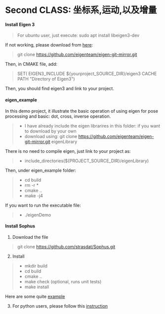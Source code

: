 # Second CLASS: 坐标系,运动,以及增量

#### Install Eigen 3
> For ubuntu user, just execute: sudo apt install libeigen3-dev

If not working, please download from [here](http://eigen.tuxfamily.org/index.php?title=Main_Page):

>git clone https://github.com/eigenteam/eigen-git-mirror.git

Then, in CMAKE file, add:

> SET( EIGEN3_INCLUDE ${yourproject_SOURCE_DIR}/eigen3 CACHE PATH "Directory of Eigen3")

Then, you should find eigen3 and link to your project.

#### eigen_example

In this demo project, it illustrate the basic operation of using eigen for pose processing and basic: dot, cross, inverse operation.

> - I have already include the eigen librarires in this folder: if you want to download by your own
> - download using: git clone https://github.com/eigenteam/eigen-git-mirror.git eigenLibrary

There is no need to compile eigen, just link to your project as: 
> - include_directories(${PROJECT_SOURCE_DIR}/eigenLibrary)

Then, under eigen_example folder:
> - cd build
> - rm -r *
> - cmake ..
> - make -j4

If you want to run the executable file:

> - ./eigenDemo

#### Install Sophus

1. Download the file
> git clone https://github.com/strasdat/Sophus.git

2. Install

> - mkdir build
> - cd build
> - cmake ..
> - make check (optional, runs unit tests)
> - make install

Here are some quite [example](https://github.com/strasdat/Sophus/tree/master/test/core)

3. For python users, please follow this [instruction](https://github.com/arntanguy/PySophus)

